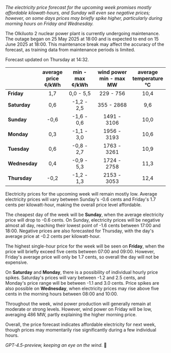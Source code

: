 *The electricity price forecast for the upcoming week promises mostly affordable kilowatt-hours, and Sunday will even see negative prices; however, on some days prices may briefly spike higher, particularly during morning hours on Friday and Wednesday.*

The Olkiluoto 2 nuclear power plant is currently undergoing maintenance. The outage began on 25 May 2025 at 18:00 and is expected to end on 15 June 2025 at 18:00. This maintenance break may affect the accuracy of the forecast, as training data from maintenance periods is limited.

Forecast updated on Thursday at 14:32.

|             | average<br>price<br>¢/kWh | min - max<br>¢/kWh | wind power<br>min - max<br>MW | average<br>temperature<br>°C |
|:------------|:-------------------------:|:------------------:|:------------------------------:|:---------------------------:|
| **Friday**      |           1,7             |     0,0 - 5,5      |           229 - 756            |            10,4             |
| **Saturday**    |           0,6             |    -1,2 - 2,5      |           355 - 2868           |             9,6             |
| **Sunday**      |          -0,6             |    -1,6 - 0,6      |          1491 - 3106           |            10,0             |
| **Monday**      |           0,3             |    -1,1 - 3,0      |          1956 - 3193           |            10,6             |
| **Tuesday**     |           0,6             |    -0,8 - 2,7      |          1763 - 3261           |            10,9             |
| **Wednesday**   |           0,4             |    -0,9 - 5,3      |          1724 - 2758           |            11,3             |
| **Thursday**    |          -0,2             |    -1,2 - 1,3      |          2153 - 3053           |            12,4             |

Electricity prices for the upcoming week will remain mostly low. Average electricity prices will vary between Sunday's -0.6 cents and Friday's 1.7 cents per kilowatt-hour, making the overall price level affordable.

The cheapest day of the week will be **Sunday**, when the average electricity price will drop to -0.6 cents. On Sunday, electricity prices will be negative almost all day, reaching their lowest point of -1.6 cents between 17:00 and 18:00. Negative prices are also forecasted for Thursday, with the day's average price at -0.2 cents per kilowatt-hour.

The highest single-hour price for the week will be seen on **Friday**, when the price will briefly exceed five cents between 07:00 and 09:00. However, Friday's average price will only be 1.7 cents, so overall the day will not be expensive.

On **Saturday** and **Monday**, there is a possibility of individual hourly price spikes. Saturday's prices will vary between -1.2 and 2.5 cents, and Monday's price range will be between -1.1 and 3.0 cents. Price spikes are also possible on **Wednesday**, when electricity prices may rise above five cents in the morning hours between 08:00 and 10:00.

Throughout the week, wind power production will generally remain at moderate or strong levels. However, wind power on Friday will be low, averaging 486 MW, partly explaining the higher morning price.

Overall, the price forecast indicates affordable electricity for next week, though prices may momentarily rise significantly during a few individual hours.

*GPT-4.5-preview, keeping an eye on the wind.* 🍃
